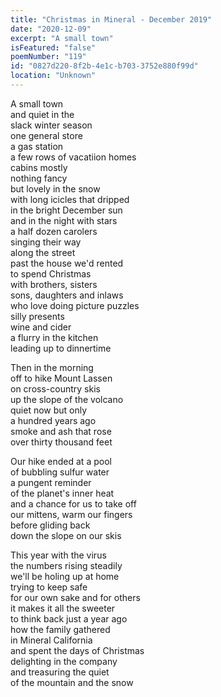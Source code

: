 ```yaml
---
title: "Christmas in Mineral - December 2019"
date: "2020-12-09"
excerpt: "A small town"
isFeatured: "false"
poemNumber: "119"
id: "0827d220-8f2b-4e1c-b703-3752e880f99d"
location: "Unknown"
---
```


A small town  
and quiet in the  
slack winter season  
one general store  
a gas station  
a few rows of vacatiion homes  
cabins mostly  
nothing fancy  
but lovely in the snow  
with long icicles that dripped  
in the bright December sun  
and in the night with stars  
a half dozen carolers  
singing their way  
along the street  
past the house we'd rented  
to spend Christmas  
with brothers, sisters  
sons, daughters and inlaws  
who love doing picture puzzles  
silly presents  
wine and cider  
a flurry in the kitchen  
leading up to dinnertime

Then in the morning  
off to hike Mount Lassen  
on cross-country skis  
up the slope of the volcano  
quiet now but only  
a hundred years ago  
smoke and ash that rose  
over thirty thousand feet

Our hike ended at a pool  
of bubbling sulfur water  
a pungent reminder  
of the planet's inner heat  
and a chance for us to take off  
our mittens, warm our fingers  
before gliding back  
down the slope on our skis

This year with the virus  
the numbers rising steadily  
we'll be holing up at home  
trying to keep safe  
for our own sake and for others  
it makes it all the sweeter  
to think back just a year ago  
how the family gathered  
in Mineral California  
and spent the days of Christmas  
delighting in the company  
and treasuring the quiet  
of the mountain and the snow
